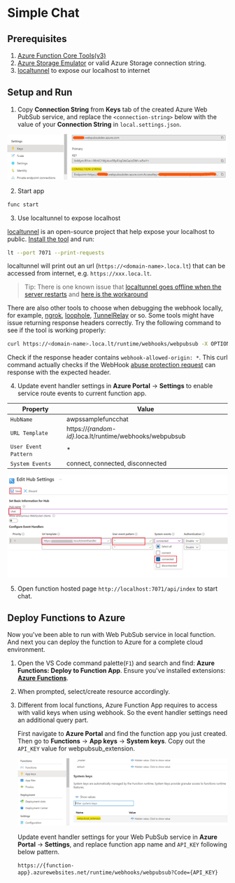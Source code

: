 # Simple Chat

## Prerequisites
1. [Azure Function Core Tools(v3)](https://www.npmjs.com/package/azure-functions-core-tools)
2. [Azure Storage Emulator](https://go.microsoft.com/fwlink/?linkid=717179&clcid=0x409) or valid Azure Storage connection string.
3. [localtunnel](https://github.com/localtunnel/localtunnel) to expose our localhost to internet

## Setup and Run

1. Copy **Connection String** from **Keys** tab of the created Azure Web PubSub service, and replace the `<connection-string>` below with the value of your **Connection String** in `local.settings.json`.

![Connection String](./../../../../docs/images/portal_conn.png)

2. Start app

```bash
func start
```

3. Use localtunnel to expose localhost

[localtunnel](https://github.com/localtunnel/localtunnel) is an open-source project that help expose your localhost to public. [Install the tool](https://github.com/localtunnel/localtunnel#installation) and run:

```bash
lt --port 7071 --print-requests
```

localtunnel will print out an url (`https://<domain-name>.loca.lt`) that can be accessed from internet, e.g. `https://xxx.loca.lt`.

> Tip:
> There is one known issue that [localtunnel goes offline when the server restarts](https://github.com/localtunnel/localtunnel/issues/466) and [here is the workaround](https://github.com/localtunnel/localtunnel/issues/466#issuecomment-1030599216)  

There are also other tools to choose when debugging the webhook locally, for example, [ngrok](​https://ngrok.com/), [loophole](https://loophole.cloud/docs/), [TunnelRelay](https://github.com/OfficeDev/microsoft-teams-tunnelrelay) or so. Some tools might have issue returning response headers correctly. Try the following command to see if the tool is working properly:

```bash
curl https://<domain-name>.loca.lt/runtime/webhooks/webpubsub -X OPTIONS -H "WebHook-Request-Origin: *" -H "ce-awpsversion: 1.0" --ssl-no-revoke -i
```

Check if the response header contains `webhook-allowed-origin: *`. This curl command actually checks if the WebHook [abuse protection request](https://docs.microsoft.com/azure/azure-web-pubsub/reference-cloud-events#webhook-validation) can response with the expected header.


4. Update event handler settings in **Azure Portal** -> **Settings** to enable service route events to current function app.

Property|Value
--|--
`HubName`| awpssamplefuncchat
`URL Template`| https://*{random-id}*.loca.lt/runtime/webhooks/webpubsub
`User Event Pattern`| *
`System Events`| connect, connected, disconnected

![Event Handler](./../../../../docs/images/portal_event_handler.png)

5. Open function hosted page `http://localhost:7071/api/index` to start chat.

## Deploy Functions to Azure

Now you've been able to run with Web PubSub service in local function. And next you can deploy the function to Azure for a complete cloud environment.

1. Open the VS Code command palette(`F1`) and search and find: **Azure Functions: Deploy to Function App**. Ensure you've installed extensions: [**Azure Functions**](https://marketplace.visualstudio.com/items?itemName=ms-azuretools.vscode-azurefunctions).

2. When prompted, select/create resource accordingly.

3. Different from local functions, Azure Function App requires to access with valid keys when using webhook. So the event handler settings need an additional query part. 

    First navigate to **Azure Portal** and find the function app you just created. Then go to **Functions** -> **App keys** -> **System keys**. Copy out the `API_KEY` value for webpubsub_extension.

    ![Function App Keys](./../../../../docs/images/functions_appkeys.png)

    Update event handler settings for your Web PubSub service in **Azure Portal** -> **Settings**, and replace function app name and `API_KEY` following below pattern.

    ```
    https://{function-app}.azurewebsites.net/runtime/webhooks/webpubsub?Code={API_KEY}
    ```